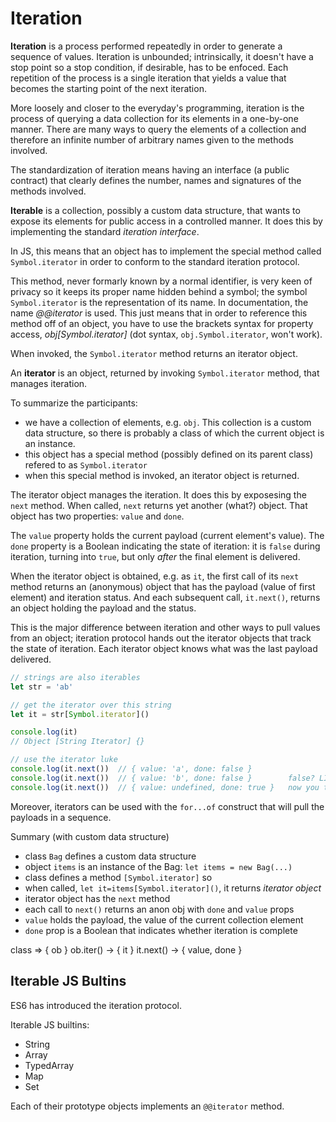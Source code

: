 # Iteration

**Iteration** is a process performed repeatedly in order to generate a sequence of values. Iteration is unbounded; intrinsically, it doesn't have a stop point so a stop condition, if desirable, has to be enfoced. Each repetition of the process is a single iteration that yields a value that becomes the starting point of the next iteration.

More loosely and closer to the everyday's programming, iteration is the process of querying a data collection for its elements in a one-by-one manner. There are many ways to query the elements of a collection and therefore an infinite number of arbitrary names given to the methods involved.

The standardization of iteration means having an interface (a public contract) that clearly defines the number, names and signatures of the methods involved.

**Iterable** is a collection, possibly a custom data structure, that wants to expose its elements for public access in a controlled manner. It does this by implementing the standard *iteration interface*.

In JS, this means that an object has to implement the special method called `Symbol.iterator` in order to conform to the standard iteration protocol.

This method, never formarly known by a normal identifier, is very keen of privacy so it keeps its proper name hidden behind a symbol; the symbol `Symbol.iterator` is the representation of its name. In documentation, the name *@@iterator* is used. This just means that in order to reference this method off of an object, you have to use the brackets syntax for property access, *obj[Symbol.iterator]* (dot syntax, `obj.Symbol.iterator`, won't work).

When invoked, the `Symbol.iterator` method returns an iterator object.


An **iterator** is an object, returned by invoking `Symbol.iterator` method, that manages iteration.

To summarize the participants:
- we have a collection of elements, e.g. `obj`. This collection is a custom data structure, so there is probably a class of which the current object is an instance.
- this object has a special method (possibly defined on its parent class) refered to as `Symbol.iterator`
- when this special method is invoked, an iterator object is returned.

The iterator object manages the iteration. It does this by exposesing the `next` method. When called, `next` returns yet another (what?) object. That object has two properties: `value` and `done`.

The `value` property holds the current payload (current element's value). The `done` property is a Boolean indicating the state of iteration: it is `false` during iteration, turning into `true`, but only *after* the final element is delivered.

When the iterator object is obtained, e.g. as `it`, the first call of its `next` method returns an (anonymous) object that has the payload (value of first element) and iteration status. And each subsequent call, `it.next()`, returns an object holding the payload and the status.

This is the major difference between iteration and other ways to pull values from an object; iteration protocol hands out the iterator objects that track the state of iteration. Each iterator object knows what was the last payload delivered.


```js
// strings are also iterables
let str = 'ab'

// get the iterator over this string 
let it = str[Symbol.iterator]()

console.log(it)
// Object [String Iterator] {}

// use the iterator luke
console.log(it.next())  // { value: 'a', done: false }
console.log(it.next())  // { value: 'b', done: false }        false? LIAR!
console.log(it.next())  // { value: undefined, done: true }   now you tell me
```

Moreover, iterators can be used with the `for...of` construct that will pull the payloads in a sequence.


Summary (with custom data structure)
- class `Bag` defines a custom data structure
- object `items` is an instance of the Bag: `let items = new Bag(...)`
- class defines a method `[Symbol.iterator]` so
- when called, `let it=items[Symbol.iterator]()`, it returns *iterator object*
- iterator object has the `next` method
- each call to `next()` returns an anon obj with `done` and `value` props
- `value` holds the payload, the value of the current collection element
- `done` prop is a Boolean that indicates whether iteration is complete

class     => { ob }
ob.iter() -> { it }
it.next() -> { value, done }



## Iterable JS Bultins

ES6 has introduced the iteration protocol.

Iterable JS builtins:
- String
- Array
- TypedArray
- Map
- Set

Each of their prototype objects implements an `@@iterator` method.
